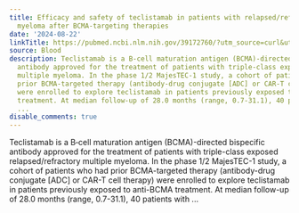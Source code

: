 ```yaml
---
title: Efficacy and safety of teclistamab in patients with relapsed/refractory multiple
  myeloma after BCMA-targeting therapies
date: '2024-08-22'
linkTitle: https://pubmed.ncbi.nlm.nih.gov/39172760/?utm_source=curl&utm_medium=rss&utm_campaign=journals&utm_content=7603509&fc=None&ff=20240823182241&v=2.18.0.post9+e462414
source: Blood
description: Teclistamab is a B‑cell maturation antigen (BCMA)-directed bispecific
  antibody approved for the treatment of patients with triple-class exposed relapsed/refractory
  multiple myeloma. In the phase 1/2 MajesTEC-1 study, a cohort of patients who had
  prior BCMA-targeted therapy (antibody-drug conjugate [ADC] or CAR-T cell therapy)
  were enrolled to explore teclistamab in patients previously exposed to anti-BCMA
  treatment. At median follow-up of 28.0 months (range, 0.7-31.1), 40 patients with
  ...
disable_comments: true
---
```

Teclistamab is a B‑cell maturation antigen (BCMA)-directed bispecific antibody approved for the treatment of patients with triple-class exposed relapsed/refractory multiple myeloma. In the phase 1/2 MajesTEC-1 study, a cohort of patients who had prior BCMA-targeted therapy (antibody-drug conjugate [ADC] or CAR-T cell therapy) were enrolled to explore teclistamab in patients previously exposed to anti-BCMA treatment. At median follow-up of 28.0 months (range, 0.7-31.1), 40 patients with ...